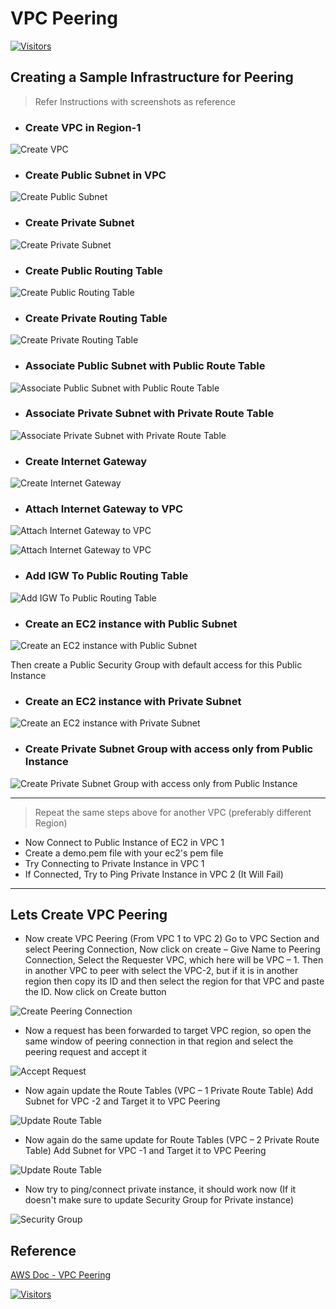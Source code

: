 # VPC Peering

[![Visitors](https://api.visitorbadge.io/api/visitors?path=aasisodiya.general.aws.aws-vpc-peering&labelColor=%23ffa500&countColor=%23263759&labelStyle=upper)](https://visitorbadge.io/status?path=aasisodiya.general.aws.aws-vpc-peering)

## Creating a Sample Infrastructure for Peering

> Refer Instructions with screenshots as reference

- ### Create VPC in Region-1

![Create VPC](img/1.png)

- ### Create Public Subnet in VPC

![Create Public Subnet](img/2.png)

- ### Create Private Subnet

![Create Private Subnet](img/3.png)

- ### Create Public Routing Table

![Create Public Routing Table](img/4.png)

- ### Create Private Routing Table

![Create Private Routing Table](img/5.png)

- ### Associate Public Subnet with Public Route Table

![Associate Public Subnet with Public Route Table](img/6.png)

- ### Associate Private Subnet with Private Route Table

![Associate Private Subnet with Private Route Table](img/7.png)

- ### Create Internet Gateway

![Create Internet Gateway](img/8.png)

- ### Attach Internet Gateway to VPC

![Attach Internet Gateway to VPC](img/9.png)

![Attach Internet Gateway to VPC](img/10.png)

- ### Add IGW To Public Routing Table

![Add IGW To Public Routing Table](img/11.png)

- ### Create an EC2 instance with Public Subnet

![Create an EC2 instance with Public Subnet](img/12.png)

Then create a Public Security Group with default access for this Public Instance

- ### Create an EC2 instance with Private Subnet

![Create an EC2 instance with Private Subnet](img/13.png)

- ### Create Private Subnet Group with access only from Public Instance

![Create Private Subnet Group with access only from Public Instance](img/14.png)

---

> Repeat the same steps above for another VPC (preferably different Region)

- Now Connect to Public Instance of EC2 in VPC 1
- Create a demo.pem file with your ec2&#39;s pem file
- Try Connecting to Private Instance in VPC 1
- If Connected, Try to Ping Private Instance in VPC 2 (It Will Fail)

---

## Lets Create VPC Peering

- Now create VPC Peering (From VPC 1 to VPC 2) Go to VPC Section and select Peering Connection, Now click on create – Give Name to Peering Connection, Select the Requester VPC, which here will be VPC – 1. Then in another VPC to peer with select the VPC-2, but if it is in another region then copy its ID and then select the region for that VPC and paste the ID. Now click on Create button

![Create Peering Connection](img/15.png)

- Now a request has been forwarded to target VPC region, so open the same window of peering connection in that region and select the peering request and accept it

![Accept Request](img/16.png)

- Now again update the Route Tables (VPC – 1 Private Route Table) Add Subnet for VPC -2 and Target it to VPC Peering

![Update Route Table](img/17.png)

- Now again do the same update for Route Tables (VPC – 2 Private Route Table) Add Subnet for VPC -1 and Target it to VPC Peering

![Update Route Table](img/18.png)

- Now try to ping/connect private instance, it should work now (If it doesn&#39;t make sure to update Security Group for Private instance)

![Security Group](img/19.png)

## Reference

[AWS Doc - VPC Peering](https://docs.aws.amazon.com/vpc/latest/peering/what-is-vpc-peering.html)

[![Visitors](https://api.visitorbadge.io/api/visitors?path=aasisodiya.general&label=aasisodiya/general&labelColor=%23ffa500&countColor=%23263759&labelStyle=upper)](https://visitorbadge.io/status?path=aasisodiya.general)
